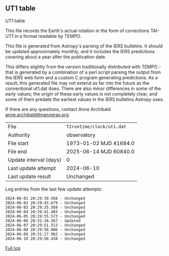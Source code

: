 
## UT1 table

UT1 table

This file records the Earth's actual rotation in the form of
corrections TAI-UT1 in a format readable by TEMPO.

This file is generated from Astropy's parsing of the IERS
bulletins. It should be updated approximately monthly, and it
includes the IERS predictions covering about a year after the
publication date.

This differs slightly from the version traditionally distributed
with TEMPO - that is generated by a combination of a perl script
parsing the output from the IERS web form and a custom C program
generating predictions. As a result, this generated file may not
extend as far into the future as the conventional ut1.dat does.
There are also minor differences in some of the early values; the
origin of these early values is not completely clear, and some of
them predate the earliest values in the IERS bulletins Astropy uses.

If there are any questions, contact Anne Archibald
<anne.archibald@nanograv.org>.

|     |     |
|:--- |:--- |
| File | `T2runtime/clock/ut1.dat` |
| Authority | observatory |
| File start | 1973-01-02 MJD 41684.0 |
| File end | 2025-06-14 MJD 60840.0 |
| Update interval (days) | 0 |
| Last update attempt | 2024-06-10 |
| Last update result | Unchanged |

Log entries from the last few update attempts:
```
2024-06-01 20:29:39.568 - Unchanged
2024-06-02 20:29:43.679 - Unchanged
2024-06-03 20:29:35.569 - Unchanged
2024-06-04 20:29:41.483 - Unchanged
2024-06-05 20:29:55.573 - Unchanged
2024-06-06 20:31:34.567 - Updated
2024-06-07 20:29:51.513 - Unchanged
2024-06-08 20:29:58.006 - Unchanged
2024-06-09 20:31:17.962 - Unchanged
2024-06-10 20:29:58.438 - Unchanged
```
[Full log](https://raw.githubusercontent.com/ipta/pulsar-clock-corrections/main/log/T2runtime/clock/ut1.dat.log)
